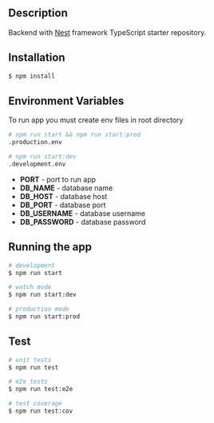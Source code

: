 ## Description

Backend with [Nest](https://github.com/nestjs/nest) framework TypeScript starter repository.

## Installation

```bash
$ npm install
```

## Environment Variables

To run app you must create env files in root directory
```bash
# npm run start && npm run start:prod
.production.env

# npm run start:dev
.development.env
```

* **PORT** - port to run app
* **DB_NAME** - database name
* **DB_HOST** - database host
* **DB_PORT** - database port
* **DB_USERNAME** - database username
* **DB_PASSWORD** - database password

## Running the app

```bash
# development
$ npm run start

# watch mode
$ npm run start:dev

# production mode
$ npm run start:prod
```

## Test

```bash
# unit tests
$ npm run test

# e2e tests
$ npm run test:e2e

# test coverage
$ npm run test:cov
```
